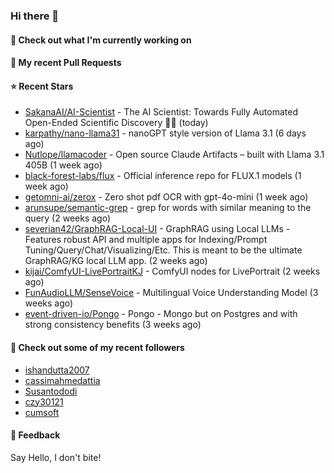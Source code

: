 ### Hi there 👋

#### 👷 Check out what I'm currently working on

#### 🔨 My recent Pull Requests


#### ⭐ Recent Stars

- [SakanaAI/AI-Scientist](https://github.com/SakanaAI/AI-Scientist) - The AI Scientist: Towards Fully Automated Open-Ended Scientific Discovery 🧑‍🔬 (today)
- [karpathy/nano-llama31](https://github.com/karpathy/nano-llama31) - nanoGPT style version of Llama 3.1 (6 days ago)
- [Nutlope/llamacoder](https://github.com/Nutlope/llamacoder) - Open source Claude Artifacts – built with Llama 3.1 405B (1 week ago)
- [black-forest-labs/flux](https://github.com/black-forest-labs/flux) - Official inference repo for FLUX.1 models (1 week ago)
- [getomni-ai/zerox](https://github.com/getomni-ai/zerox) - Zero shot pdf OCR with gpt-4o-mini (1 week ago)
- [arunsupe/semantic-grep](https://github.com/arunsupe/semantic-grep) - grep for words with similar meaning to the query (2 weeks ago)
- [severian42/GraphRAG-Local-UI](https://github.com/severian42/GraphRAG-Local-UI) - GraphRAG using Local LLMs - Features robust API and multiple apps for Indexing/Prompt Tuning/Query/Chat/Visualizing/Etc. This is meant to be the ultimate GraphRAG/KG local LLM app.  (2 weeks ago)
- [kijai/ComfyUI-LivePortraitKJ](https://github.com/kijai/ComfyUI-LivePortraitKJ) - ComfyUI nodes for LivePortrait (2 weeks ago)
- [FunAudioLLM/SenseVoice](https://github.com/FunAudioLLM/SenseVoice) - Multilingual Voice Understanding Model (3 weeks ago)
- [event-driven-io/Pongo](https://github.com/event-driven-io/Pongo) - Pongo - Mongo but on Postgres and with strong consistency benefits (3 weeks ago)

#### 👯 Check out some of my recent followers

- [ishandutta2007](https://github.com/ishandutta2007)
- [cassimahmedattia](https://github.com/cassimahmedattia)
- [Susantododi](https://github.com/Susantododi)
- [czy30121](https://github.com/czy30121)
- [cumsoft](https://github.com/cumsoft)

#### 💬 Feedback

Say Hello, I don't bite!
